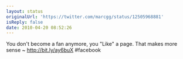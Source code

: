 ```yaml
---
layout: status
originalUrl: 'https://twitter.com/marcgg/status/12505968881'
isReply: false
date: 2010-04-20 08:52:26
---
```


You don't become a fan anymore, you "Like" a page. That makes more sense ~ http://bit.ly/ay6buX #facebook
